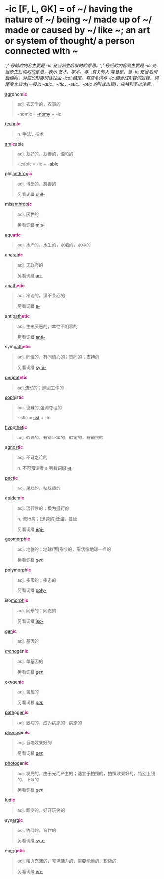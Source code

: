 # -ic [F, L, GK] = of ~/ having the nature of ~/ being ~/ made up of ~/ made or caused by ~/ like ~; an art or system of thought/ a person connected with ~

*';' 号前的内容主要是 -ic 充当派生后缀时的意思。';' 号后的内容则主要是 -ic 充当原生后缀时的意思，表示 艺术、学术、与...有关的人 等意思。当 -ic 充当名词后缀时，对应的形容词往往由 -ical 结尾。有些名词与 -ic 缀合成形容词过程，词尾变化较大(一般以 -atic、-itic、-etic、-otic 的形式出现)，应特别予以注意。*

[agr](_agr_.md)onom<b style="color: #C71585;">ic</b>
> adj. 农艺学的，农事的
>
> -nomic = [-nomy](-nomy.md) + -ic

[techn](_techn_.md)<b style="color: #C71585;">ic</b>
> n. 手法，技术

[am](_am_.md)<b style="color: #C71585;">ic</b>able
> adj. 友好的，友善的，温和的
>
> -icable = -ic + [-able](-able.md)

phil[anthrop](_anthrop_.md)<b style="color: #C71585;">ic</b>
> adj. 博爱的，慈善的
>
> 另看词缀 [phil-](phil-.md)

mis[anthrop](_anthrop_.md)<b style="color: #C71585;">ic</b>
> adj. 厌世的
>
> 另看词缀 [mis-](mis-.md)

[aqu](_aqu_.md)<b style="color: #C71585;">atic</b>
> adj. 水产的，水生的，水栖的，水中的

an[arch](_arch_.md)<b style="color: #C71585;">ic</b>
> adj. 无政府的
>
> 另看词缀 [an-](a-.2.md)

a[path](_pat_.2.md)<b style="color: #C71585;">etic</b>
> adj. 冷淡的，漠不关心的
>
> 另看词缀 [a-](a-.2.md)

anti[path](_pat_.2.md)<b style="color: #C71585;">etic</b>
> adj. 生来厌恶的，本性不相容的
>
> 另看词缀 [anti-](anti-.md)

sym[path](_pat_.2.md)<b style="color: #C71585;">etic</b>
> adj. 同情的，有同情心的；赞同的；支持的
>
> 另看词缀 [sym-](sym-.md)

[per](per-.md)i[pat](_pat_.1.md)<b style="color: #C71585;">etic</b>
> adj.流动的；巡回工作的

[soph](_soph_.md)ist<b style="color: #C71585;">ic</b>
> adj. 诡辩的,强词夺理的
>
> -istic = [-ist](-ist.md) + -ic

[hyp](hyp-.md)o[thet](_thet_.md)<b style="color: #C71585;">ic</b>
> adj. 假设的，有待证实的，假定的，有前提的

a[gnost](_gn_.md)<b style="color: #C71585;">ic</b>
> adj. 不可之论的
>
> n. 不可知论者
>a
> 另看词缀 [-a](a-.2.md)

[pect](_pact_.md)<b style="color: #C71585;">ic</b>
> adj. 果胶的，粘胶质的

epi[dem](_dem_.md)<b style="color: #C71585;">ic</b>
> adj. 流行性的；极为盛行的
>
> n. 流行病；(迅速的)泛滥，蔓延
>
> 另看词缀 [epi-](epi-.md)

geo[morph](_morph_.md)<b style="color: #C71585;">ic</b>
> adj. 地貌的；地球(面)形状的，形状像地球一样的
>
> 另看词根 [_geo_](_geo_.md)

poly[morph](_morph_.md)<b style="color: #C71585;">ic</b>
> adj. 多形的；多态的
>
> 另看词缀 [poly-](poly-.md)

iso[morph](_morph_.md)<b style="color: #C71585;">ic</b>
> adj. 同形的；同态的
>
> 另看词缀 [iso-](iso-.md)

[gen](_gen_.md)<b style="color: #C71585;">ic</b>
> adj. 基因的

[_mono_](_mon_.2.md)gen<b style="color: #C71585;">ic</b>
> adj. 单基因的
>
> 另看词根 [_gen_](_gen_.md)

[oxy](_oxy_.md)gen<b style="color: #C71585;">ic</b>
> adj. 含氧的
>
> 另看词根 [_gen_](_gen_.md)

[path](_pat_.2.md)o[gen](_gen_.md)<b style="color: #C71585;">ic</b>
> adj. 致病的，成为病原的，病原的

[phono](_phon_.md)gen<b style="color: #C71585;">ic</b>
> adj. 音响效果好的
>
> 另看词根 [_gen_](_gen_.md)

[photo](_phot_.md)gen<b style="color: #C71585;">ic</b>
> adj. 发光的，由于光而产生的；适宜于拍照的，拍照效果好的，特别上镜的，上照的
>
> 另看词根 [_gen_](_gen_.md)

[lud](_lud_.md)<b style="color: #C71585;">ic</b>
> adj. 顽皮的，好开玩笑的

syn[erg](_erg_.md)<b style="color: #C71585;">ic</b>
> adj. 协同的，合作的
>
> 另看词缀 [syn-](sym-.md)

en[erg](_erg_.md)<b style="color: #C71585;">etic</b>
> adj. 精力充沛的，充满活力的，需要能量的，积极的
>
> 另看词缀 [en-](en-.md)